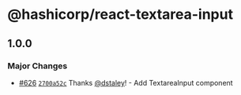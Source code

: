 # @hashicorp/react-textarea-input

## 1.0.0

### Major Changes

- [#626](https://github.com/hashicorp/react-components/pull/626) [`2700a52c`](https://github.com/hashicorp/react-components/commit/2700a52c65a88be4bd4a107ec56b5a12d13e9761) Thanks [@dstaley](https://github.com/dstaley)! - Add TextareaInput component
